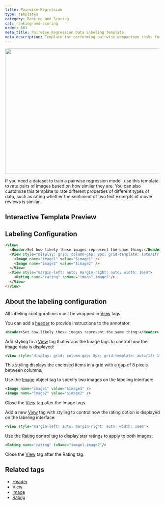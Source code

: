 ```yaml
---
title: Pairwise Regression
type: templates
category: Ranking and Scoring
cat: ranking-and-scoring
order: 501
meta_title: Pairwise Regression Data Labeling Template
meta_description: Template for performing pairwise comparison tasks for regression models with Label Studio for your machine learning and data science projects.
---
```


<img src="/images/templates/pairwise-regression.png" alt="" class="gif-border" width="552px" height="408px" />

If you need a dataset to train a pairwise regression model, use this template to rate pairs of images based on how similar they are. You can also customize this template to rate different properties of different types of data, such as rating whether the sentiment of two text excerpts of movie reviews is similar. 

## Interactive Template Preview

<div id="main-preview"></div>

## Labeling Configuration

```html
<View>
  <Header>Set how likely these images represent the same thing:</Header>
  <View style="display: grid; column-gap: 8px; grid-template: auto/1fr 1fr">
  	<Image name="image1" value="$image1" />
    <Image name="image2" value="$image2" />
  </View>
  <View style="margin-left: auto; margin-right: auto; width: 16em">
    <Rating name="rating" toName="image1,image2"/>
  </View>
</View>
```

## About the labeling configuration

All labeling configurations must be wrapped in [View](/tags/view.html) tags.

You can add a [header](/tags/header.html) to provide instructions to the annotator:
```xml
<Header>Set how likely these images represent the same thing:</Header>
```

Add styling to a [View](/tags/view.html) tag that wraps the Image tags to control how the image data is displayed:
```xml
<View style="display: grid; column-gap: 8px; grid-template: auto/1fr 1fr">
```
This styling displays the enclosed items in a grid with a gap of 8 pixels between columns.

Use the [Image](/tags/image.html) object tag to specify two images on the labeling interface:
```xml
<Image name="image1" value="$image1" />
<Image name="image2" value="$image2" />
```
Close the [View](/tags/view.html) tag after the Image tags. 

Add a new [View](/tags/view.html) tag with styling to control how the rating option is displayed on the labeling interface:
```xml
<View style="margin-left: auto; margin-right: auto; width: 16em">
```

Use the [Rating](/tags/rating.html) control tag to display star ratings to apply to both images:
```xml
<Rating name="rating" toName="image1,image2"/>
```
Close the [View](/tags/view.html) tag after the Rating tag.

## Related tags

- [Header](/tags/header.html)
- [View](/tags/view.html)
- [Image](/tags/image.html)
- [Rating](/tags/rating.html)
